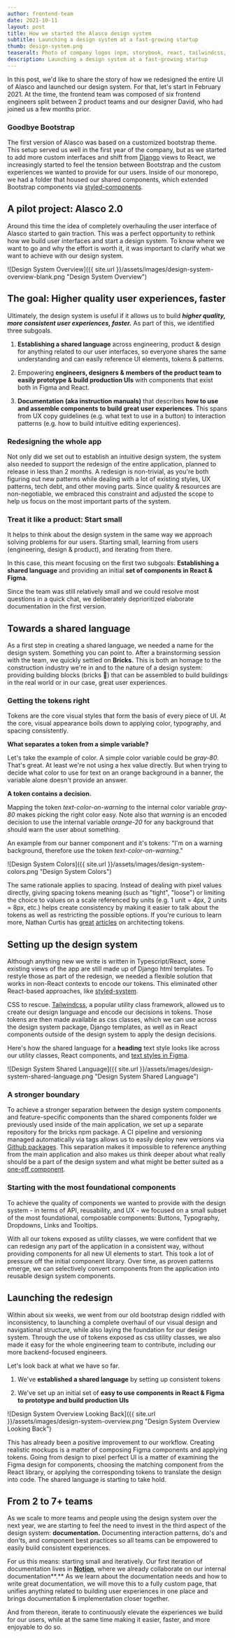```yaml
---
author: frontend-team
date: 2021-10-11
layout: post
title: How we started the Alasco design system
subtitle: Launching a design system at a fast-growing startup
thumb: design-system.png
teaseralt: Photo of company logos (npm, storybook, react, tailwindcss, figma)
description: Launching a design system at a fast-growing startup
---
```


In this post, we'd like to share the story of how we redesigned the entire UI of Alasco and launched our design system. For that, let's start in February 2021. At the time, the frontend team was composed of six frontend engineers split between 2 product teams and our designer David, who had joined us a few months prior. 

### Goodbye Bootstrap

The first version of Alasco was based on a customized bootstrap theme. This setup served us well in the first year of the company, but as we started to add more custom interfaces and shift from [Django](https://www.djangoproject.com/) views to React, we increasingly started to feel the tension between Bootstrap and the custom experiences we wanted to provide for our users. Inside of our monorepo, we had a folder that housed our shared components, which extended Bootstrap components via [styled-components](https://styled-components.com/). 

## A pilot project: Alasco 2.0

Around this time the idea of completely overhauling the user interface of Alasco started to gain traction. This was a perfect opportunity to rethink how we build user interfaces and start a design system. To know where we want to go and why the effort is worth it, it was important to clarify what we want to achieve with our design system. 

![Design System Overview]({{ site.url }}/assets/images/design-system-overview-blank.png "Design System Overview")

## The goal: Higher quality user experiences, faster

Ultimately, the design system is useful if it allows us to build ***higher quality, more consistent user experiences, faster.*** As part of this, we identified three subgoals.

1) **Establishing a shared language** across engineering, product & design for anything related to our user interfaces, so everyone shares the same understanding and can easily reference UI elements, tokens & patterns.

2) Empowering **engineers, designers & members of the product team to easily prototype & build production UIs** with components that exist both in Figma and React.

3) **Documentation (aka instruction manuals)** that describes **how to use and assemble components** **to build great user experiences**. This spans from UX copy guidelines (e.g. what text to use in a button) to interaction patterns (e.g. how to build intuitive editing experiences).

### Redesigning the whole app

Not only did we set out to establish an intuitive design system, the system also needed to support the redesign of the entire application, planned to release in less than 2 months. A redesign is non-trivial, as you're both figuring out new patterns while dealing with a lot of existing styles, UX patterns, tech debt, and other moving parts. Since quality & resources are non-negotiable, we embraced this constraint and adjusted the scope to help us focus on the most important parts of the system.

### Treat it like a product: Start small

It helps to think about the design system in the same way we approach solving problems for our users. Starting small, learning from users (engineering, design & product), and iterating from there. 

In this case, this meant focusing on the first two subgoals: **Establishing a shared language** and providing an initial **set of components in React & Figma**.

Since the team was still relatively small and we could resolve most questions in a quick chat, we deliberately deprioritized elaborate documentation in the first version.

## Towards a shared language

As a first step in creating a shared language, we needed a name for the design system. Something you can point to. After a brainstorming session with the team, we quickly settled on **Bricks.** This is both an homage to the construction industry we're in and to the nature of a design system: providing building blocks (bricks 🧱) that can be assembled to build buildings in the real world or in our case, great user experiences.

### Getting the tokens right

Tokens are the core visual styles that form the basis of every piece of UI. At the core, visual appearance boils down to applying color, typography, and spacing consistently. 

**What separates a token from a simple variable?** 

Let's take the example of color. A simple color variable could be *gray-80*. That's great. At least we're not using a hex value directly. But when trying to decide what color to use for text on an orange background in a banner, the variable alone doesn't provide an answer. 
 
**A token contains a decision.** 

Mapping the token *text-color-on-warning* to the internal color variable *gray-80* makes picking the right color easy. Note also that *warning* is an encoded decision to use the internal variable *orange-20* for any background that should warn the user about something.


An example from our banner component and it's tokens: "I'm on a warning background, therefore use the token *text-color-on-warning*."

![Design System Colors]({{ site.url }}/assets/images/design-system-colors.png "Design System Colors")


The same rationale applies to spacing. Instead of dealing with pixel values directly, giving spacing tokens meaning (such as "tight", "loose") or limiting the choice to values on a scale referenced by units (e.g. 1 unit =  4px, 2 units = 8px, etc.) helps create consistency by making it easier to talk about the tokens as well as restricting the possible options. If you're curious to learn more, Nathan Curtis has [great](https://medium.com/eightshapes-llc/naming-tokens-in-design-systems-9e86c7444676) [articles](https://medium.com/eightshapes-llc/tokens-in-design-systems-25dd82d58421) on architecting tokens.

## Setting up the design system

Although anything new we write is written in Typescript/React, some existing views of the app are still made up of Django html templates. To restyle those as part of the redesign, we needed a flexible solution that works in non-React contexts to encode our tokens. This eliminated other React-based approaches, like [styled-system](https://styled-system.com/). 

CSS to rescue. [Tailwindcss](https://tailwindcss.com/), a popular utility class framework, allowed us to create our design language and encode our decisions in tokens. Those tokens are then made available as css classes, which we can use across the design system package, Django templates, as well as in React components outside of the design system to apply the design decisions. 

Here's how the shared language for a **heading** text style looks like across our utility classes, React components, and [text styles in Figma](https://www.figma.com/best-practices/typography-systems-in-figma/).

![Design System Shared Language]({{ site.url }}/assets/images/design-system-shared-language.png "Design System Shared Language")


### A stronger boundary

To achieve a stronger separation between the design system components and feature-specific components than the shared components folder we previously used inside of the main application, we set up a separate repository for the bricks npm package. A CI pipeline and versioning managed automatically via tags allows us to easily deploy new versions via [Github packages](https://github.com/features/packages). This separation makes it impossible to reference anything from the main application and also makes us think deeper about what really should be a part of the design system and what might be better suited as a [one-off component](https://bradfrost.com/blog/post/where-to-put-one-off-components/).

### Starting with the most foundational components

To achieve the quality of components we wanted to provide with the design system - in terms of API, reusability, and UX - we focused on a small subset of the most foundational, composable components: Buttons, Typography, Dropdowns, Links and Tooltips. 

With all our tokens exposed as utility classes, we were confident that we can redesign any part of the application in a consistent way, without providing components for all new UI elements to start. This took a lot of pressure off the initial component library. Over time, as proven patterns emerge, we can selectively convert components from the application into reusable design system components.

## Launching the redesign

Within about six weeks, we went from our old bootstrap design riddled with inconsistency, to launching a complete overhaul of our visual design and navigational structure, while also laying the foundation for our design system. Through the use of tokens exposed as css utility classes, we also made it easy for the whole engineering team to contribute, including our more backend-focused engineers. 

Let's look back at what we have so far.

1) We've **established a shared language** by setting up consistent tokens 

2) We've set up an initial set of **easy to use components in React & Figma to prototype and build production UIs**

![Design System Overview Looking Back]({{ site.url }}/assets/images/design-system-overview.png "Design System Overview Looking Back")


This has already been a positive improvement to our workflow. Creating realistic mockups is a matter of composing Figma components and applying tokens. Going from design to pixel perfect UI is a matter of examining the Figma design for components, choosing the matching component from the React library, or applying the corresponding tokens to translate the design into code. The shared language is starting to take hold. 

## From 2 to 7+ teams

As we scale to more teams and people using the design system over the next year, we are starting to feel the need to invest in the third aspect of the design system: **documentation.** Documenting interaction patterns, do's and don'ts, and component best practices so all teams can be empowered to easily build consistent experiences.

For us this means: starting small and iteratively. Our first iteration of documentation lives in **[Notion](https://www.notion.so/)**, where we already collaborate on our internal documentation**.** As we learn about the documentation needs and how to write great documentation, we will move this to a fully custom page, that unifies anything related to building user experiences in one place and brings documentation & implementation closer together.

And from thereon, iterate to continuously elevate the experiences we build for our users, while at the same time making it easier, faster, and more enjoyable to do so.